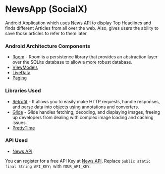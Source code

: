 # NewsApp (SocialX)

Android Application which uses [News API](https://newsapi.org/) to display Top Headlines and finds different Articles from all over the web. Also, gives users the ability to save those articles to refer to them later.

### Android Architecture Components
* [Room](https://developer.android.com/training/data-storage/room) - Room is a persistence library that provides an abstraction layer over the SQLite database to allow a more robust database.
* [ViewModels](https://developer.android.com/topic/libraries/architecture/viewmodel)
* [LiveData](https://developer.android.com/topic/libraries/architecture/livedata)
* [Paging]()

### Libraries Used
* [Retrofit](https://square.github.io/retrofit/) - It allows you to easily make HTTP requests, handle responses, and parse data into objects using annotations and converters.
* [Glide](https://github.com/bumptech/glide) - Glide handles fetching, decoding, and displaying images, freeing up developers from dealing with complex image loading and caching issues.
* [PrettyTime](https://github.com/ocpsoft/prettytime)

### API Used
* [News API](https://newsapi.org/)

You can register for a free API Key at [News API](https://newsapi.org/).
Replace `public static final String API_KEY;` with `YOUR_API_KEY`.